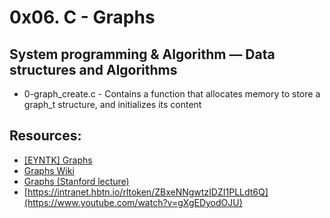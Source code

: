 # 0x06. C - Graphs

## System programming & Algorithm ― Data structures and Algorithms


* 0-graph_create.c - Contains a function that allocates memory to store a graph_t structure, and initializes its content

## Resources:
* [[EYNTK] Graphs](https://intranet.hbtn.io/concepts/86)
* [Graphs Wiki](https://en.wikipedia.org/wiki/Graph_%28abstract_data_type%29)
* [Graphs (Stanford lecture)](http://web.stanford.edu/class/cs161/Lectures/Lecture9/CS161Lecture09.pdf)
* [https://intranet.hbtn.io/rltoken/ZBxeNNgwtzIDZI1PLLdt6Q](https://www.youtube.com/watch?v=gXgEDyodOJU)
